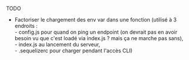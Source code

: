TODO

- Factoriser le chargement des env var dans une fonction
  (utilisé à 3 endroits : <br> - config.js pour quand on ping un endpoint (on devrait pas en avoir besoin vu que c'est loadé via index.js ? mais ça ne marche pas sans), <br> - index.js au lancement du serveur, <br> - .sequelizerc pour charger pendant l'accès CLI)<br>
